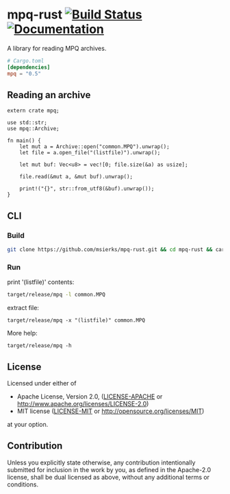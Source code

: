 # mpq-rust [![Build Status](https://travis-ci.org/msierks/mpq-rust.svg?branch=master)](https://travis-ci.org/msierks/mpq-rust) [![Documentation](https://docs.rs/mpq/badge.svg)](https://docs.rs/mpq)

A library for reading MPQ archives.

```toml
# Cargo.toml
[dependencies]
mpq = "0.5"
```

## Reading an archive

```rust,no_run
extern crate mpq;

use std::str;
use mpq::Archive;

fn main() {
    let mut a = Archive::open("common.MPQ").unwrap();
    let file = a.open_file("(listfile)").unwrap();

    let mut buf: Vec<u8> = vec![0; file.size(&a) as usize];

    file.read(&mut a, &mut buf).unwrap();

    print!("{}", str::from_utf8(&buf).unwrap());
}
```

## CLI

### Build

```sh
git clone https://github.com/msierks/mpq-rust.git && cd mpq-rust && cargo build --release
```

### Run

print '(listfile)' contents:
```sh
target/release/mpq -l common.MPQ
```

extract file:
```
target/release/mpq -x "(listfile)" common.MPQ
```

More help:
```
target/release/mpq -h
```

## License

Licensed under either of

 * Apache License, Version 2.0, ([LICENSE-APACHE](LICENSE-APACHE) or http://www.apache.org/licenses/LICENSE-2.0)
 * MIT license ([LICENSE-MIT](LICENSE-MIT) or http://opensource.org/licenses/MIT)

at your option.

## Contribution

Unless you explicitly state otherwise, any contribution intentionally submitted for inclusion in the work by you, as defined in the Apache-2.0 license, shall be dual licensed as above, without any 
additional terms or conditions.
